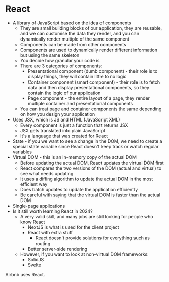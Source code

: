 # React

- A library of JavaScript based on the idea of components
  - They are small building blocks of our application, they are reusable, and we can customise the data they render, and you can dynamically render multiple of the same component
  - Components can be made from other components
  - Components are used to dynamically render different information but using the same skeleton
  - You decide how granular your code is
  - There are 3 categories of components:
    - Presentational component (dumb component) - their role is to display things, they will contain little to no logic
    - Container component (smart component) - their role is to fetch data and then display presentational components, so they contain the logic of our application
    - Page component - the entire layout of a page, they render multiple container and presentational components
  - You can treat page and container components the same depending on how you design your application
- Uses JSX, which is JS and HTML (JavaScript XML)
  - Every component is just a function that returns JSX
  - JSX gets translated into plain JavaScript
  - It's a language that was created for React
- State - if you we want to see a change in the DOM, we need to create a special state variable since React doesn't keep track or watch regular variables
- Virtual DOM - this is an in-memory copy of the actual DOM
  - Before updating the actual DOM, React updates the virtual DOM first
  - React compares the two versions of the DOM (actual and virtual) to see what needs updating
  - It uses a diffing algorithm to update the actual DOM in the most efficient way
  - Does batch updates to update the application efficiently
  - Be careful with saying that the virtual DOM is faster than the actual DOM
- Single-page applications
- Is it still worth learning React in 2024?
  - A very valid skill, and many jobs are still looking for people who know React
    - NextJS is what is used for the client project
    - React with extra stuff
      - React doesn't provide solutions for everything such as routing
    - Better server-side rendering
  - However, if you want to look at non-virtual DOM frameworks:
    - SolidJS
    - Svelte

Airbnb uses React.
